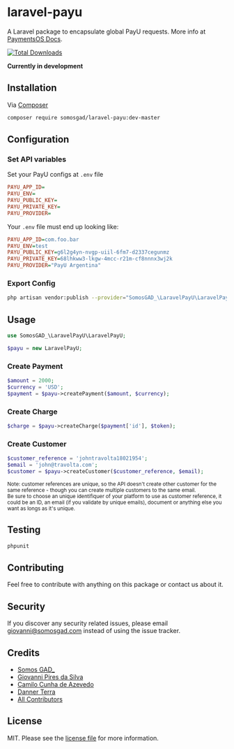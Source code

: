 # laravel-payu

A Laravel package to encapsulate global PayU requests. More info at [PaymentsOS Docs][link-payudocs].<br>

<!-- [![Latest Version on Packagist][ico-version]][link-packagist] -->
[![Total Downloads][ico-downloads]][link-downloads] 
<!-- [![Build Status][ico-travis]][link-travis] -->
<!-- [![StyleCI][ico-styleci]][link-styleci] -->

**Currently in development**

<!-- Take a look at [contributing.md][link-contributing] to see a to do list. -->

## Installation

Via [Composer][link-composer]

```bash
composer require somosgad/laravel-payu:dev-master
```

## Configuration

### Set API variables

Set your PayU configs at `.env` file

```ini
PAYU_APP_ID=
PAYU_ENV=
PAYU_PUBLIC_KEY=
PAYU_PRIVATE_KEY=
PAYU_PROVIDER=
```

Your `.env` file must end up looking like:


```ini
PAYU_APP_ID=com.foo.bar
PAYU_ENV=test
PAYU_PUBLIC_KEY=g6l2g4yn-nvgp-uiil-6fm7-d2337cegunmz
PAYU_PRIVATE_KEY=68lhkww3-lkgw-4mcc-r21m-cf8nnnx3wj2k
PAYU_PROVIDER="PayU Argentina"
```

### Export Config

```bash
php artisan vendor:publish --provider="SomosGAD_\LaravelPayU\LaravelPayUServiceProvider"
```

## Usage

```php
use SomosGAD_\LaravelPayU\LaravelPayU;

$payu = new LaravelPayU;
```

### Create Payment

```php
$amount = 2000;
$currency = 'USD';
$payment = $payu->createPayment($amount, $currency);
```

### Create Charge

```php
$charge = $payu->createCharge($payment['id'], $token);
```

### Create Customer

```php
$customer_reference = 'johntravolta18021954';
$email = 'john@travolta.com';
$customer = $payu->createCustomer($customer_reference, $email);
```

<small>Note: customer references are unique, so the API doesn't create other customer for the same reference - though you can create multiple customers to the same email.<br>
Be sure to choose an unique identifiquer of your platform to use as customer reference, it could be an ID, an email (if you validate by unique emails), document or anything else you want as longs as it's unique.</small>

<!-- ## Change log

Please see the [changelog][link-changelog] for more information on what has changed recently. -->

## Testing

<!-- # $ composer test -->

``` bash
phpunit
```

## Contributing

Feel free to contribute with anything on this package or contact us about it.

<!-- Please see [contributing.md][link-contributing] for details and a todolist. -->

## Security

If you discover any security related issues, please email giovanni@somosgad.com instead of using the issue tracker.

## Credits

- [Somos GAD_][link-author]
- [Giovanni Pires da Silva][link-giovanni]
- [Camilo Cunha de Azevedo][link-camilo]
- [Danner Terra][link-danner]
- [All Contributors][link-contributors]

## License

MIT. Please see the [license file](license.md) for more information.

[ico-version]: https://img.shields.io/packagist/v/somosgad/laravel-payu.svg?style=flat-square
[ico-downloads]: https://img.shields.io/packagist/dt/somosgad/laravel-payu.svg?style=flat-square
[ico-travis]: https://img.shields.io/travis/somosgad/laravel-payu/master.svg?style=flat-square
[ico-styleci]: https://styleci.io/repos/12345678/shield

[link-packagist]: https://packagist.org/packages/somosgad/laravel-payu
[link-downloads]: https://packagist.org/packages/somosgad/laravel-payu
[link-travis]: https://travis-ci.org/somosgad/laravel-payu
[link-styleci]: https://styleci.io/repos/12345678
[link-author]: https://github.com/somosgad
[link-giovanni]: https://github.com/giovannipds
[link-camilo]: https://github.com/Camilotk
[link-danner]: https://github.com/DannerTerra
[link-contributors]: ../../contributors
[link-composer]: https://getcomposer.org
[link-payudocs]: https://developers.paymentsos.com
[link-changelog]: changelog.md
[link-contributing]: contributing.md
